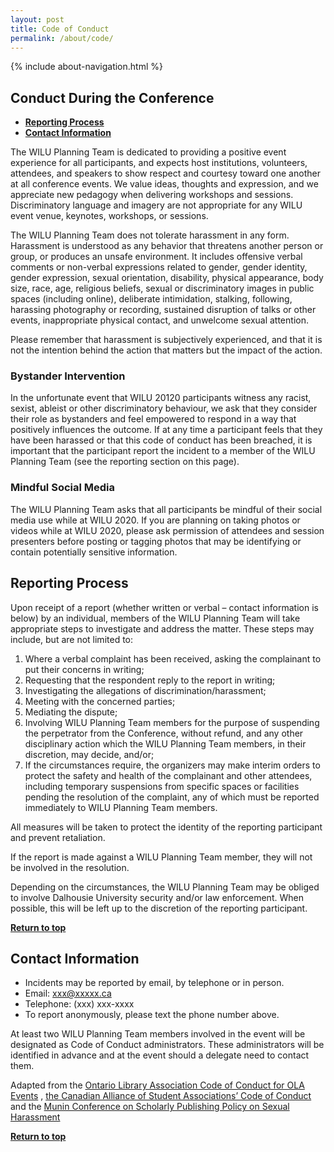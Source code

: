 ```yaml
---
layout: post
title: Code of Conduct
permalink: /about/code/
---
```


{% include about-navigation.html %}
## Conduct During the Conference
* **[Reporting Process](#reporting-process)**
* **[Contact Information](#contact-information)**

The WILU Planning Team is dedicated to providing a positive event experience for all participants, and expects host institutions, volunteers, attendees, and speakers to show respect and courtesy toward one another at all conference events. We value ideas, thoughts and expression, and we appreciate new pedagogy when delivering workshops and sessions. Discriminatory language and imagery are not appropriate for any WILU event venue, keynotes, workshops, or sessions.

The WILU Planning Team does not tolerate harassment in any form. Harassment is understood as any behavior that threatens another person or group, or produces an unsafe environment. It includes offensive verbal comments or non-verbal expressions related to gender, gender identity, gender expression, sexual orientation, disability, physical appearance, body size, race, age, religious beliefs, sexual or discriminatory images in public spaces (including online), deliberate intimidation, stalking, following, harassing photography or recording, sustained disruption of talks or other events, inappropriate physical contact, and unwelcome sexual attention.

Please remember that harassment is subjectively experienced, and that it is not the intention behind the action that matters but the impact of the action.

### Bystander Intervention
In the unfortunate event that WILU 20120 participants witness any racist, sexist, ableist or other discriminatory behaviour, we ask that they consider their role as bystanders and feel empowered to respond in a way that positively influences the outcome.
If at any time a participant feels that they have been harassed or that this code of conduct has been breached, it is important that the participant report the incident to a member of the WILU Planning Team (see the reporting section on this page).
### Mindful Social Media
The WILU Planning Team asks that all participants be mindful of their social media use while at WILU 2020.
If you are planning on taking photos or videos while at WILU 2020, please ask permission of attendees and session presenters before posting or tagging photos that may be identifying or contain potentially sensitive information.

## Reporting Process

Upon receipt of a report (whether written or verbal – contact information is below) by an individual, members of the WILU Planning Team will take appropriate steps to investigate and address the matter.  These steps may include, but are not limited to:
1. Where a verbal complaint has been received, asking the complainant to put their concerns in writing;
2. Requesting that the respondent reply to the report in writing;
3. Investigating the allegations of discrimination/harassment;
4. Meeting with the concerned parties;
5. Mediating the dispute;
6. Involving WILU Planning Team members for the purpose of suspending the perpetrator from the Conference, without refund, and any other disciplinary action which the WILU Planning Team members, in their discretion, may decide, and/or;
7. If the circumstances require, the organizers may make interim orders to protect the safety and health of the complainant and other attendees, including temporary suspensions from specific spaces or facilities pending the resolution of the complaint, any of which must be reported immediately to WILU Planning Team members.

All measures will be taken to protect the identity of the reporting participant and prevent retaliation.

If the report is made against a WILU Planning Team member, they will not be involved in the resolution.

Depending on the circumstances, the WILU Planning Team may be obliged to involve Dalhousie University security and/or law enforcement. When possible, this will be left up to the discretion of the reporting participant.

**[Return to top](#conduct-during-the-conference)**

## Contact Information
* Incidents may be reported by email, by telephone or in person.
* Email: xxx@xxxxx.ca
* Telephone: (xxx) xxx-xxxx
* To report anonymously, please text the phone number above.

At least two WILU Planning Team members involved in the event will be designated as Code of Conduct administrators. These administrators will be identified in advance and at the event should a delegate need to contact them.

Adapted from the [Ontario Library Association Code of Conduct for OLA Events](http://www.olasuperconference.ca/about/code-of-conduct/) , [the Canadian Alliance of Student Associations’ Code of Conduct](https://www.casa-acae.com/code_of_conduct) and the [Munin Conference on Scholarly Publishing Policy on Sexual Harassment](http://site.uit.no/muninconf/?page_id=1358)

**[Return to top](#conduct-during-the-conference)**

